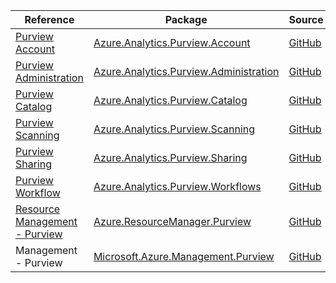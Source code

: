 | Reference | Package | Source |
|---|---|---|
|[Purview Account](analytics.purview.account-readme.md)|[Azure.Analytics.Purview.Account](https://www.nuget.org/packages/Azure.Analytics.Purview.Account)|[GitHub](https://github.com/Azure/azure-sdk-for-net)|
|[Purview Administration](analytics.purview.administration-readme.md)|[Azure.Analytics.Purview.Administration](https://www.nuget.org/packages/Azure.Analytics.Purview.Administration)|[GitHub](https://github.com/Azure/azure-sdk-for-net/blob/main/sdk/purview/Azure.Analytics.Purview.Administration)|
|[Purview Catalog](analytics.purview.catalog-readme.md)|[Azure.Analytics.Purview.Catalog](https://www.nuget.org/packages/Azure.Analytics.Purview.Catalog)|[GitHub](https://github.com/Azure/azure-sdk-for-net/blob/main/sdk/purview/Azure.Analytics.Purview.Catalog)|
|[Purview Scanning](analytics.purview.scanning-readme.md)|[Azure.Analytics.Purview.Scanning](https://www.nuget.org/packages/Azure.Analytics.Purview.Scanning)|[GitHub](https://github.com/Azure/azure-sdk-for-net/blob/main/sdk/purview/Azure.Analytics.Purview.Scanning)|
|[Purview Sharing](analytics.purview.sharing-readme.md)|[Azure.Analytics.Purview.Sharing](https://www.nuget.org/packages/Azure.Analytics.Purview.Sharing)|[GitHub](https://github.com/Azure/azure-sdk-for-net/blob/main/sdk/purview/Azure.Analytics.Purview.Sharing)|
|[Purview Workflow](analytics.purview.workflows-readme.md)|[Azure.Analytics.Purview.Workflows](https://www.nuget.org/packages/Azure.Analytics.Purview.Workflows)|[GitHub](https://github.com/Azure/azure-sdk-for-net/blob/main/sdk/purview/Azure.Analytics.Purview.Workflows)|
|[Resource Management - Purview](resourcemanager.purview-readme.md)|[Azure.ResourceManager.Purview](https://www.nuget.org/packages/Azure.ResourceManager.Purview)|[GitHub](https://github.com/Azure/azure-sdk-for-net/blob/main/sdk/purview/Azure.ResourceManager.Purview)|
|Management - Purview|[Microsoft.Azure.Management.Purview](https://www.nuget.org/packages/Microsoft.Azure.Management.Purview)|[GitHub](https://github.com/Azure/azure-sdk-for-net)|
